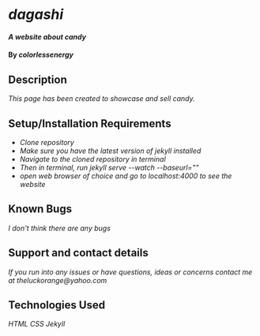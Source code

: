 # _dagashi_

#### _A website about candy_

#### By _**colorlessenergy**_

## Description

_This page has been created to showcase and sell candy._

## Setup/Installation Requirements

* _Clone repository_
* _Make sure you have the latest version of jekyll installed_
* _Navigate to the cloned repository in terminal_
* _Then in terminal, run jekyll serve --watch --baseurl=""_
* _open web browser of choice and go to localhost:4000 to see the website_

## Known Bugs

_I don't think there are any bugs_

## Support and contact details

_If you run into any issues or have questions, ideas or concerns contact me at theluckorange@yahoo.com_

## Technologies Used

_HTML_
_CSS_
_Jekyll_
